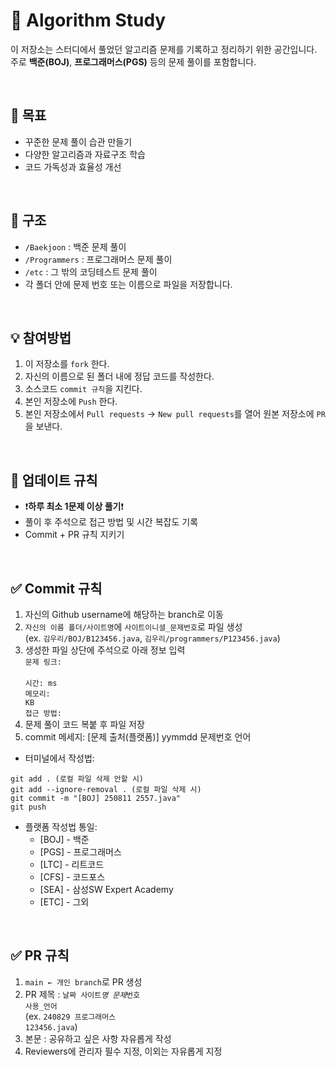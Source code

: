 # 📝 Algorithm Study

이 저장소는 스터디에서 풀었던 알고리즘 문제를 기록하고 정리하기 위한 공간입니다.  
주로 **백준(BOJ)**, **프로그래머스(PGS)** 등의 문제 풀이를 포함합니다.

<br />

## 🎯 목표

- 꾸준한 문제 풀이 습관 만들기
- 다양한 알고리즘과 자료구조 학습
- 코드 가독성과 효율성 개선

<br />

## 📂 구조

- `/Baekjoon` : 백준 문제 풀이
- `/Programmers` : 프로그래머스 문제 풀이
- `/etc` : 그 밖의 코딩테스트 문제 풀이
- 각 폴더 안에 문제 번호 또는 이름으로 파일을 저장합니다.

<br />

## 💡 참여방법

1. 이 저장소를 `fork` 한다.
2. 자신의 이름으로 된 폴더 내에 정답 코드를 작성한다.
3. 소스코드 `commit 규칙`을 지킨다.
4. 본인 저장소에 `Push` 한다.
5. 본인 저장소에서 `Pull requests` → `New pull requests`를 열어 원본 저장소에 `PR`을 보낸다.

<br />

## 📅 업데이트 규칙

- ❗<strong>하루 최소 1문제 이상 풀기</strong>❗
- 풀이 후 주석으로 접근 방법 및 시간 복잡도 기록
- Commit + PR 규칙 지키기

<br />

## ✅ Commit 규칙

1. 자신의 Github username에 해당하는 branch로 이동
2. <code>자신의 이름 폴더/사이트명</code>에 <code>사이트이니셜\_문제번호</code>로 파일 생성<br/>(ex. <code>김우리/BOJ/B123456.java</code>, <code>김우리/programmers/P123456.java</code>)
3. 생성한 파일 상단에 주석으로 아래 정보 입력<br/><code>문제 링크: </code><br/><code>시간: ms</code><br/><code>메모리: KB</code><br/><code>접근 방법: </code>
4. 문제 풀이 코드 복붙 후 파일 저장
5. commit 메세지: [문제 출처(플랫폼)] yymmdd 문제번호 언어

- 터미널에서 작성법:

```
git add . (로컬 파일 삭제 안할 시)
git add --ignore-removal . (로컬 파일 삭제 시)
git commit -m "[BOJ] 250811 2557.java"
git push
```

- 플랫폼 작성법 통일:
  - [BOJ] - 백준
  - [PGS] - 프로그래머스
  - [LTC] - 리트코드
  - [CFS] - 코드포스
  - [SEA] - 삼성SW Expert Academy
  - [ETC] - 그외

<br />

## ✅ PR 규칙

1. <code>main ← 개인 branch</code>로 PR 생성
2. PR 제목 : <code>날짜 사이트*명 문제*번호 사용\_언어</code><br/>(ex. <code>240829 프로그래머스 123456.java</code>)
3. 본문 : 공유하고 싶은 사항 자유롭게 작성
4. Reviewers에 관리자 필수 지정, 이외는 자유롭게 지정
